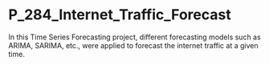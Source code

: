 # P_284_Internet_Traffic_Forecast
In this Time Series Forecasting project, different forecasting models such as ARIMA, SARIMA, etc., were applied to forecast the internet traffic at a given time.
